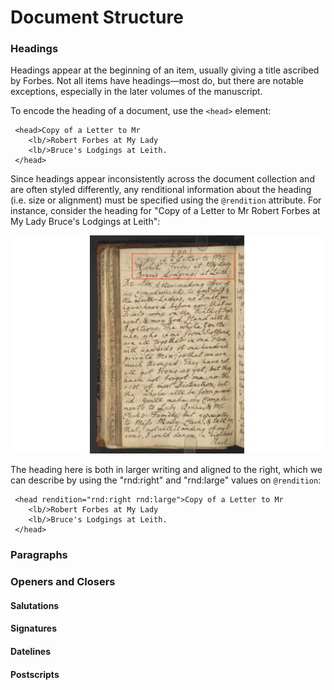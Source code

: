# Document Structure

### Headings

Headings appear at the beginning of an item, usually giving a title ascribed by Forbes. Not all items have headings—most do, but there are notable exceptions, especially in the later volumes of the manuscript. 

To encode the heading of a document, use the `<head>` element:

```
 <head>Copy of a Letter to Mr
    <lb/>Robert Forbes at My Lady
    <lb/>Bruce's Lodgings at Leith.
 </head>

```

Since headings appear inconsistently across the document collection and are often styled differently, any renditional information about the heading (i.e. size or alignment) must be specified using the `@rendition` attribute. For instance, consider the heading for "Copy of a Letter to Mr Robert Forbes at My Lady Bruce's Lodgings at Leith":

![Example from v01.0070.01](images/encoding_heading_example.png)



The heading here is both in larger writing and aligned to the right, which we can describe by using the "rnd:right" and "rnd:large" values on `@rendition`:

```
 <head rendition="rnd:right rnd:large">Copy of a Letter to Mr
    <lb/>Robert Forbes at My Lady
    <lb/>Bruce's Lodgings at Leith.
 </head>
```



### Paragraphs



### Openers and Closers

#### Salutations

#### Signatures

#### Datelines

#### Postscripts



### 